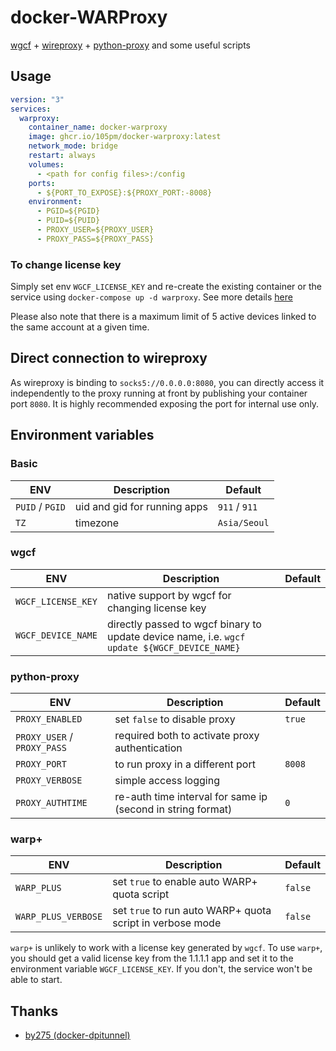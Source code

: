 # docker-WARProxy

[wgcf](https://github.com/ViRb3/wgcf) + [wireproxy](https://github.com/pufferffish/wireproxy) + [python-proxy](https://github.com/qwj/python-proxy) and some useful scripts

## Usage

```yaml
version: "3"
services:
  warproxy:
    container_name: docker-warproxy
    image: ghcr.io/105pm/docker-warproxy:latest
    network_mode: bridge
    restart: always
    volumes:
      - <path for config files>:/config
    ports:
      - ${PORT_TO_EXPOSE}:${PROXY_PORT:-8008}
    environment:
      - PGID=${PGID}
      - PUID=${PUID}
      - PROXY_USER=${PROXY_USER}
      - PROXY_PASS=${PROXY_PASS}
```

### To change license key

Simply set env `WGCF_LICENSE_KEY` and re-create the existing container or the service using `docker-compose up -d warproxy`. See more details [here](https://github.com/ViRb3/wgcf#change-license-key)

Please also note that there is a maximum limit of 5 active devices linked to the same account at a given time.

## Direct connection to wireproxy

As wireproxy is binding to `socks5://0.0.0.0:8080`, you can directly access it independently to the proxy running at front by publishing your container port `8080`. It is highly recommended exposing the port for internal use only.

## Environment variables

### Basic

| ENV  | Description  | Default  |
|---|---|---|
| `PUID` / `PGID`  | uid and gid for running apps  | `911` / `911`  |
| `TZ`  | timezone  | `Asia/Seoul`  |

### wgcf

| ENV  | Description  | Default  |
|---|---|---|
| `WGCF_LICENSE_KEY` | native support by wgcf for changing license key | |
| `WGCF_DEVICE_NAME` | directly passed to wgcf binary to update device name, i.e. `wgcf update ${WGCF_DEVICE_NAME}` |

### python-proxy

| ENV  | Description  | Default  |
|---|---|---|
| `PROXY_ENABLED`  | set `false` to disable proxy | `true` |
| `PROXY_USER` / `PROXY_PASS`  | required both to activate proxy authentication   |  |
| `PROXY_PORT`  | to run proxy in a different port  | `8008` |
| `PROXY_VERBOSE`  | simple access logging  |  |
| `PROXY_AUTHTIME`  | re-auth time interval for same ip (second in string format)  | `0` |

### warp+

| ENV  | Description  | Default  |
|---|---|---|
| `WARP_PLUS`  | set `true` to enable auto WARP+ quota script  | `false` |
| `WARP_PLUS_VERBOSE`  | set `true` to run auto WARP+ quota script in verbose mode   | `false`  |

`warp+` is unlikely to work with a license key generated by `wgcf`. To use `warp+`, you should get a valid license key from the 1.1.1.1 app and set it to the environment variable `WGCF_LICENSE_KEY`. If you don't, the service won't be able to start.

## Thanks

* [by275 (docker-dpitunnel)](https://github.com/by275/docker-dpitunnel)
